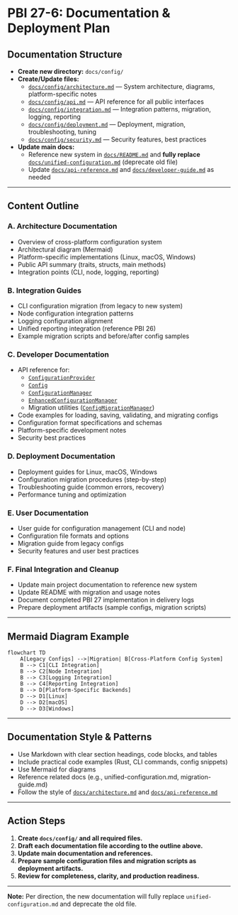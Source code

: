 # PBI 27-6: Documentation & Deployment Plan

## Documentation Structure

- **Create new directory:** `docs/config/`
- **Create/Update files:**
  - [`docs/config/architecture.md`](architecture.md) — System architecture, diagrams, platform-specific notes
  - [`docs/config/api.md`](api.md) — API reference for all public interfaces
  - [`docs/config/integration.md`](integration.md) — Integration patterns, migration, logging, reporting
  - [`docs/config/deployment.md`](deployment.md) — Deployment, migration, troubleshooting, tuning
  - [`docs/config/security.md`](security.md) — Security features, best practices
- **Update main docs:**
  - Reference new system in [`docs/README.md`](../README.md) and **fully replace** [`docs/unified-configuration.md`](../unified-configuration.md) (deprecate old file)
  - Update [`docs/api-reference.md`](../api-reference.md) and [`docs/developer-guide.md`](../developer-guide.md) as needed

---

## Content Outline

### A. Architecture Documentation
- Overview of cross-platform configuration system
- Architectural diagram (Mermaid)
- Platform-specific implementations (Linux, macOS, Windows)
- Public API summary (traits, structs, main methods)
- Integration points (CLI, node, logging, reporting)

### B. Integration Guides
- CLI configuration migration (from legacy to new system)
- Node configuration integration patterns
- Logging configuration alignment
- Unified reporting integration (reference PBI 26)
- Example migration scripts and before/after config samples

### C. Developer Documentation
- API reference for:
  - [`ConfigurationProvider`](../../src/config/cross_platform.rs)
  - [`Config`](../../src/config/cross_platform.rs)
  - [`ConfigurationManager`](../../src/config/cross_platform.rs)
  - [`EnhancedConfigurationManager`](../../src/config/enhanced.rs)
  - Migration utilities ([`ConfigMigrationManager`](../../src/config/migration.rs))
- Code examples for loading, saving, validating, and migrating configs
- Configuration format specifications and schemas
- Platform-specific development notes
- Security best practices

### D. Deployment Documentation
- Deployment guides for Linux, macOS, Windows
- Configuration migration procedures (step-by-step)
- Troubleshooting guide (common errors, recovery)
- Performance tuning and optimization

### E. User Documentation
- User guide for configuration management (CLI and node)
- Configuration file formats and options
- Migration guide from legacy configs
- Security features and user best practices

### F. Final Integration and Cleanup
- Update main project documentation to reference new system
- Update README with migration and usage notes
- Document completed PBI 27 implementation in delivery logs
- Prepare deployment artifacts (sample configs, migration scripts)

---

## Mermaid Diagram Example

```mermaid
flowchart TD
    A[Legacy Configs] -->|Migration| B[Cross-Platform Config System]
    B --> C1[CLI Integration]
    B --> C2[Node Integration]
    B --> C3[Logging Integration]
    B --> C4[Reporting Integration]
    B --> D[Platform-Specific Backends]
    D --> D1[Linux]
    D --> D2[macOS]
    D --> D3[Windows]
```

---

## Documentation Style & Patterns

- Use Markdown with clear section headings, code blocks, and tables
- Include practical code examples (Rust, CLI commands, config snippets)
- Use Mermaid for diagrams
- Reference related docs (e.g., unified-configuration.md, migration-guide.md)
- Follow the style of [`docs/architecture.md`](../architecture.md) and [`docs/api-reference.md`](../api-reference.md)

---

## Action Steps

1. **Create `docs/config/` and all required files.**
2. **Draft each documentation file according to the outline above.**
3. **Update main documentation and references.**
4. **Prepare sample configuration files and migration scripts as deployment artifacts.**
5. **Review for completeness, clarity, and production readiness.**

---

**Note:** Per direction, the new documentation will fully replace `unified-configuration.md` and deprecate the old file.